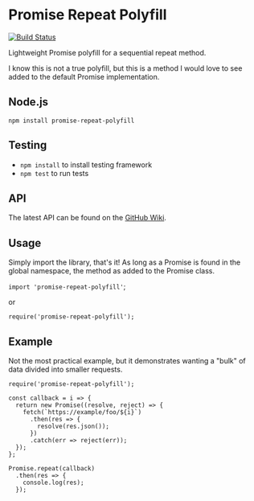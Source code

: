 # Promise Repeat Polyfill

[![Build Status](https://travis-ci.org/battesonb/promise-repeat-polyfill.svg?branch=master)](https://travis-ci.org/battesonb/promise-repeat-polyfill)

Lightweight Promise polyfill for a sequential repeat method.

I know this is not a true polyfill, but this is a method I would love to see added to the default Promise implementation.

## Node.js
`npm install promise-repeat-polyfill`

## Testing
* `npm install` to install testing framework
* `npm test` to run tests

## API
The latest API can be found on the [GitHub Wiki](https://github.com/battesonb/promise-repeat-polyfill/wiki/API).

## Usage
Simply import the library, that's it! As long as a Promise is found in the global namespace, the method as added to the Promise class.

`import 'promise-repeat-polyfill'`;

or

`require('promise-repeat-polyfill');`


## Example
Not the most practical example, but it demonstrates wanting a "bulk" of data divided into smaller requests.

```
require('promise-repeat-polyfill');

const callback = i => {
  return new Promise((resolve, reject) => {
    fetch(`https://example/foo/${i}`)
      .then(res => {
        resolve(res.json());
      })
      .catch(err => reject(err));	
  });
};

Promise.repeat(callback)
  .then(res => {
    console.log(res);
  });
```

